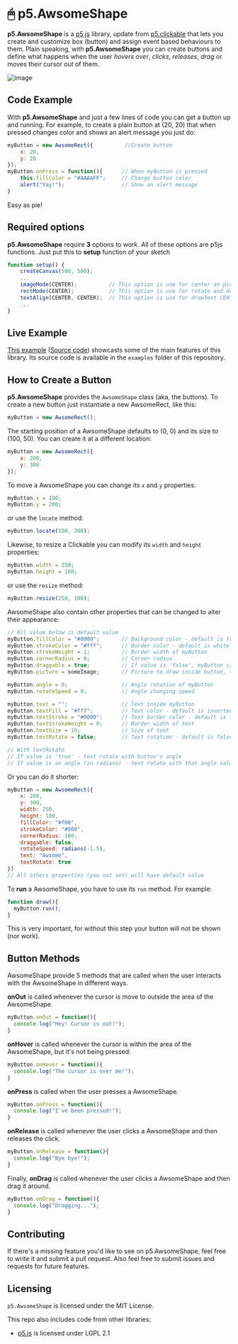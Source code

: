 # 🖱 p5.AwsomeShape
**p5.AwsomeShape** is a [p5.js](http://p5js.org) library, update from [p5.clickable](https://github.com/Lartu/p5.clickable) that lets you create and customize box (button) and assign event based behaviours to them. Plain speaking, with **p5.AwsomeShape** you can create buttons and define what happens when the user *hovers over*, *clicks*, *releases*, *drag* or moves their cursor *out* of them.

![image](https://github.com/HoangTran0410/p5.AwsomeShape/raw/master/images/Screenshot_1.png)

## Code Example
With **p5.AwsomeShape** and just a few lines of code you can get a button up and running. For example, to create a plain button at (20, 20) that when pressed changes color and shows an alert message you just do:
```javascript
myButton = new AwsomeRect({          //Create button
    x: 20,
    y: 20
});
myButton.onPress = function(){      // When myButton is pressed
    this.fillColor = "#AAAAFF";     // Change button color
    alert("Yay!");                  // Show an alert message
}
```
Easy as pie!

## Required options
**p5.AwsomeShape** require **3** options to work. All of these options are p5js functions. Just put this to **setup** function of your sketch
```javascript
function setup() {
    createCanvas(500, 500);
    ...
    imageMode(CENTER);          // This option is use for center an picture of AwsomeShape
    rectMode(CENTER);           // This option is use for rotate and draw the AwsomeShape
    textAlign(CENTER, CENTER);  // This option is use for drawText CENTER of the AwsomeShape
    ...
}
```

## Live Example
[This example](https://hoangtran0410.github.io/p5.AwsomeShape/examples/basics) ([Source code](https://github.com/HoangTran0410/p5.AwsomeShape/tree/master/examples/basics)) showcasts some of the main features of this library.
Its source code is available in the `examples` folder of this repository.

## How to Create a Button

**p5.AwsomeShape** provides the `AwsomeShape` class (aka, the buttons). To create a new button just instantiate a new AwsomeRect, like this:
```javascript
myButton = new AwsomeRect();
```

The starting position of a AwsomeShape defaults to (0, 0) and its size to (100, 50). You can create it at a different location:

```javascript
myButton = new AwsomeRect({
    x: 200,
    y: 300
});
```

To move a AwsomeShape you can change its `x` and `y` properties:
```javascript
myButton.x = 100;
myButton.y = 200;
```
or use the `locate` method:
```javascript
myButton.locate(100, 200);
```

Likewise, to resize a Clickable you can modify its `width` and `height` properties:
```javascript
myButton.width = 250;
myButton.height = 100;
```
or use the `resize` method:
```javascript
myButton.resize(250, 100);
```

AwsomeShape also contain other properties that can be changed to alter their appearance:
```javascript
// All value below is default value
myButton.fillColor = "#0000";       // Background color - default is transparent color
myButton.strokeColor = "#fff";      // Border color - default is white
myButton.strokeWeight = 1;          // Border width of myButton
myButton.cornerRadius = 0;          // Corner radius
myButton.draggable = true;          // If value is 'false', myButton can't be dragged
myButton.picture = someImage;       // Picture to draw inside button, type of 'someImage' is p5.Image

myButton.angle = 0;                 // Angle rotation of myButton
myButton.rotateSpeed = 0;           // Angle changing speed

myButton.text = "";                 // Text inside myButton
myButton.textFill = "#fff";         // Text color - default is inverted with fillColor
myButton.textStroke = "#0000";      // Text border color - default is transparent
myButton.textStrokeWeight = 0;      // Border width of text
myButton.textSize = 16;             // Size of text
myButton.textRotate = false;        // Text rotation - default is false

// With textRotate
// If value is 'true' - text rotate with button's angle
// If value is an angle (in radians) - text rotate with that angle value
```

Or you can do it shorter:
```javascript
myButton = new AwsomeRect({
    x: 200,
    y: 300,
    width: 250,
    height: 100,
    fillColor: "#f00",
    strokeColor: "#000",
    cornerRadius: 100,
    draggable: false,
    rotateSpeed: radians(-1.5),
    text: "Awsome",
    textRotate: true
})
// All others properties (you not set) will have default value
```

To **run** a AwsomeShape, you have to use its `run` method. For example:
```javascript
function draw(){
  myButton.run();
}
```
This is very important, for without this step your button will not be shown (nor work).

## Button Methods

AwsomeShape provide 5 methods that are called when the user interacts with the AwsomeShape in different ways.

**onOut** is called whenever the cursor is move to outside the area of the AwsomeShape.
```javascript
myButton.onOut = function(){
  console.log("Hey! Cursor is out!");
}
```

**onHover** is called whenever the cursor is within the area of the AwsomeShape, but it's not being pressed:
```javascript
myButton.onHover = function(){
  console.log("The cursor is over me!");
}
```

**onPress** is called when the user presses a AwsomeShape.
```javascript
myButton.onPress = function(){
  console.log("I've been pressed!");
}
```

**onRelease** is called whenever the user clicks a AwsomeShape and then releases the click.
```javascript
myButton.onRelease = function(){
  console.log("Bye bye!");
}
```

Finally, **onDrag** is called whenever the user clicks a AwsomeShape and then drag it around.
```javascript
myButton.onDrag = function(){
  console.log("Dragging...");
}
```

## Contributing
If there's a missing feature you'd like to see on p5.AwsomeShape, feel free to write it and submit a pull request. Also feel free to submit issues and requests for future features.

## Licensing  
`p5.AwsomeShape` is licensed under the MIT License.

This repo also includes code from other libraries:  
* [p5.js](https://github.com/processing/p5.js) is licensed under LGPL 2.1
